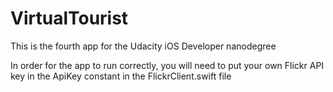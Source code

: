 # VirtualTourist

This is the fourth app for the Udacity iOS Developer nanodegree

In order for the app to run correctly, you will need to put your own Flickr API key
in the ApiKey constant in the FlickrClient.swift file

